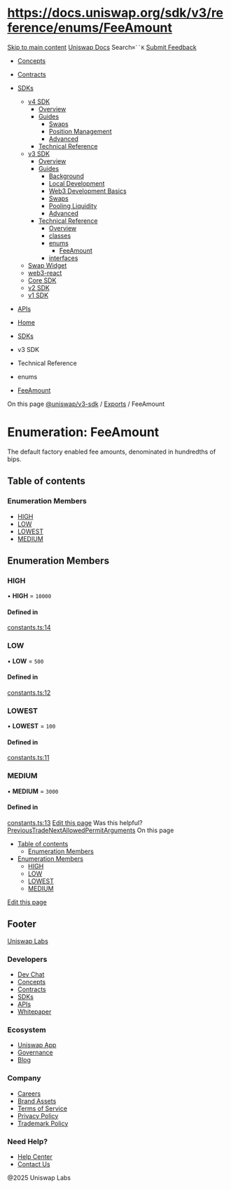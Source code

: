 # https://docs.uniswap.org/sdk/v3/reference/enums/FeeAmount

[Skip to main content](https://docs.uniswap.org/sdk/v3/reference/enums/FeeAmount#__docusaurus_skipToContent_fallback)
[Uniswap Docs](https://docs.uniswap.org/)
Search`⌘``K`
[Submit Feedback](https://docs.google.com/forms/d/e/1FAIpQLSdjSkZam8KiatL9XACRVxCHjDJjaPGbls77PCXDKFn4JwykXg/viewform)
  * [Concepts](https://docs.uniswap.org/concepts/overview)
  * [Contracts](https://docs.uniswap.org/contracts/v4/overview)
  * [SDKs](https://docs.uniswap.org/sdk/v4/overview)
    * [v4 SDK](https://docs.uniswap.org/sdk/v3/reference/enums/FeeAmount)
      * [Overview](https://docs.uniswap.org/sdk/v4/overview)
      * [Guides](https://docs.uniswap.org/sdk/v3/reference/enums/FeeAmount)
        * [Swaps](https://docs.uniswap.org/sdk/v3/reference/enums/FeeAmount)
        * [Position Management](https://docs.uniswap.org/sdk/v3/reference/enums/FeeAmount)
        * [Advanced](https://docs.uniswap.org/sdk/v3/reference/enums/FeeAmount)
      * [Technical Reference](https://docs.uniswap.org/sdk/v3/reference/enums/FeeAmount)
    * [v3 SDK](https://docs.uniswap.org/sdk/v3/reference/enums/FeeAmount)
      * [Overview](https://docs.uniswap.org/sdk/v3/overview)
      * [Guides](https://docs.uniswap.org/sdk/v3/reference/enums/FeeAmount)
        * [Background](https://docs.uniswap.org/sdk/v3/guides/background)
        * [Local Development](https://docs.uniswap.org/sdk/v3/guides/local-development)
        * [Web3 Development Basics](https://docs.uniswap.org/sdk/v3/guides/web3-development-basics)
        * [Swaps](https://docs.uniswap.org/sdk/v3/reference/enums/FeeAmount)
        * [Pooling Liquidity](https://docs.uniswap.org/sdk/v3/reference/enums/FeeAmount)
        * [Advanced](https://docs.uniswap.org/sdk/v3/reference/enums/FeeAmount)
      * [Technical Reference](https://docs.uniswap.org/sdk/v3/reference/enums/FeeAmount)
        * [Overview](https://docs.uniswap.org/sdk/v3/reference/overview)
        * [classes](https://docs.uniswap.org/sdk/v3/reference/enums/FeeAmount)
        * [enums](https://docs.uniswap.org/sdk/v3/reference/enums/FeeAmount)
          * [FeeAmount](https://docs.uniswap.org/sdk/v3/reference/enums/FeeAmount)
        * [interfaces](https://docs.uniswap.org/sdk/v3/reference/enums/FeeAmount)
    * [Swap Widget](https://docs.uniswap.org/sdk/v3/reference/enums/FeeAmount)
    * [web3-react](https://docs.uniswap.org/sdk/v3/reference/enums/FeeAmount)
    * [Core SDK](https://docs.uniswap.org/sdk/v3/reference/enums/FeeAmount)
    * [v2 SDK](https://docs.uniswap.org/sdk/v3/reference/enums/FeeAmount)
    * [v1 SDK](https://docs.uniswap.org/sdk/v3/reference/enums/FeeAmount)
  * [APIs](https://docs.uniswap.org/api/subgraph/overview)


  * [Home](https://docs.uniswap.org/)
  * [SDKs](https://docs.uniswap.org/sdk/v4/overview)
  * v3 SDK
  * Technical Reference
  * enums
  * [FeeAmount](https://docs.uniswap.org/sdk/v3/reference/enums/FeeAmount)


On this page
[@uniswap/v3-sdk](https://docs.uniswap.org/sdk/v3/reference/README.md) / [Exports](https://docs.uniswap.org/sdk/v3/reference/modules.md) / FeeAmount
# Enumeration: FeeAmount
The default factory enabled fee amounts, denominated in hundredths of bips.
## Table of contents[​](https://docs.uniswap.org/sdk/v3/reference/enums/FeeAmount#table-of-contents "Direct link to Table of contents")
### Enumeration Members[​](https://docs.uniswap.org/sdk/v3/reference/enums/FeeAmount#enumeration-members "Direct link to Enumeration Members")
  * [HIGH](https://docs.uniswap.org/sdk/v3/reference/enums/FeeAmount#high)
  * [LOW](https://docs.uniswap.org/sdk/v3/reference/enums/FeeAmount#low)
  * [LOWEST](https://docs.uniswap.org/sdk/v3/reference/enums/FeeAmount#lowest)
  * [MEDIUM](https://docs.uniswap.org/sdk/v3/reference/enums/FeeAmount#medium)


## Enumeration Members[​](https://docs.uniswap.org/sdk/v3/reference/enums/FeeAmount#enumeration-members-1 "Direct link to Enumeration Members")
### HIGH[​](https://docs.uniswap.org/sdk/v3/reference/enums/FeeAmount#high "Direct link to HIGH")
• **HIGH** = `10000`
#### Defined in[​](https://docs.uniswap.org/sdk/v3/reference/enums/FeeAmount#defined-in "Direct link to Defined in")
[constants.ts:14](https://github.com/Uniswap/v3-sdk/blob/08a7c05/src/constants.ts#L14)
### LOW[​](https://docs.uniswap.org/sdk/v3/reference/enums/FeeAmount#low "Direct link to LOW")
• **LOW** = `500`
#### Defined in[​](https://docs.uniswap.org/sdk/v3/reference/enums/FeeAmount#defined-in-1 "Direct link to Defined in")
[constants.ts:12](https://github.com/Uniswap/v3-sdk/blob/08a7c05/src/constants.ts#L12)
### LOWEST[​](https://docs.uniswap.org/sdk/v3/reference/enums/FeeAmount#lowest "Direct link to LOWEST")
• **LOWEST** = `100`
#### Defined in[​](https://docs.uniswap.org/sdk/v3/reference/enums/FeeAmount#defined-in-2 "Direct link to Defined in")
[constants.ts:11](https://github.com/Uniswap/v3-sdk/blob/08a7c05/src/constants.ts#L11)
### MEDIUM[​](https://docs.uniswap.org/sdk/v3/reference/enums/FeeAmount#medium "Direct link to MEDIUM")
• **MEDIUM** = `3000`
#### Defined in[​](https://docs.uniswap.org/sdk/v3/reference/enums/FeeAmount#defined-in-3 "Direct link to Defined in")
[constants.ts:13](https://github.com/Uniswap/v3-sdk/blob/08a7c05/src/constants.ts#L13)
[Edit this page](https://github.com/uniswap/uniswap-docs/tree/main/docs/sdk/v3/reference/enums/FeeAmount.md)
Was this helpful?
[PreviousTrade](https://docs.uniswap.org/sdk/v3/reference/classes/Trade)[NextAllowedPermitArguments](https://docs.uniswap.org/sdk/v3/reference/interfaces/AllowedPermitArguments)
On this page
  * [Table of contents](https://docs.uniswap.org/sdk/v3/reference/enums/FeeAmount#table-of-contents)
    * [Enumeration Members](https://docs.uniswap.org/sdk/v3/reference/enums/FeeAmount#enumeration-members)
  * [Enumeration Members](https://docs.uniswap.org/sdk/v3/reference/enums/FeeAmount#enumeration-members-1)
    * [HIGH](https://docs.uniswap.org/sdk/v3/reference/enums/FeeAmount#high)
    * [LOW](https://docs.uniswap.org/sdk/v3/reference/enums/FeeAmount#low)
    * [LOWEST](https://docs.uniswap.org/sdk/v3/reference/enums/FeeAmount#lowest)
    * [MEDIUM](https://docs.uniswap.org/sdk/v3/reference/enums/FeeAmount#medium)


[Edit this page](https://github.com/uniswap/uniswap-docs/tree/main/docs/sdk/v3/reference/enums/FeeAmount.md)
## Footer
[Uniswap Labs](https://docs.uniswap.org/)
### Developers
  * [Dev Chat](https://discord.com/invite/uniswap)
  * [Concepts](https://docs.uniswap.org/concepts/overview)
  * [Contracts](https://docs.uniswap.org/contracts/v4/overview)
  * [SDKs](https://docs.uniswap.org/sdk/v4/overview)
  * [APIs](https://docs.uniswap.org/api/subgraph/overview)
  * [Whitepaper](https://app.uniswap.org/whitepaper-v4.pdf)


### Ecosystem
  * [Uniswap App](https://app.uniswap.org/)
  * [Governance](https://www.uniswapfoundation.org/governance)
  * [Blog](https://blog.uniswap.org/)


### Company
  * [Careers](https://boards.greenhouse.io/uniswaplabs)
  * [Brand Assets](https://github.com/Uniswap/brand-assets/raw/main/Uniswap%20Brand%20Assets.zip)
  * [Terms of Service](https://support.uniswap.org/hc/en-us/articles/30935100859661-Uniswap-Labs-Terms-of-Service)
  * [Privacy Policy](https://support.uniswap.org/hc/en-us/articles/30934457771405-Uniswap-Labs-Privacy-Policy)
  * [Trademark Policy](https://support.uniswap.org/hc/en-us/articles/30934762216973-Uniswap-Labs-Trademark-Guidelines)


### Need Help?
  * [Help Center](https://support.uniswap.org/)
  * [Contact Us](https://support.uniswap.org/hc/en-us/requests/new)


@2025 Uniswap Labs
[](https://github.com/uniswap/uniswap-docs)[](https://twitter.com/Uniswap)[](https://discord.com/invite/uniswap)
